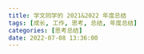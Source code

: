 ```yaml
---
title: 学文同学的 2021&2022 年度总结
tags: [成长, 工作, 思考, 总结, 年度总结]
categories: [思考总结]
date: 2022-07-08 13:36:00
---
```






<!-- more -->

